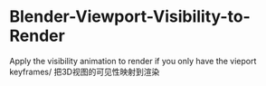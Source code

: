 # Blender-Viewport-Visibility-to-Render
Apply the visibility animation to render if you only have the vieport keyframes/ 把3D视图的可见性映射到渲染
